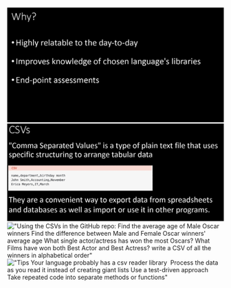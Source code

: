 ![alt text](s1.png)
![alt text](s2.png)
!["Using the CSVs in the GitHub repo:​
    Find the average age of Male Oscar winners​
    Find the difference between Male and Female Oscar winners'  average age​
    What single actor/actress has won the most Oscars?​
    What Films have won both Best Actor and Best Actress?​
    write a CSV of all the winners in alphabetical order"](s3.png)
!["Tips 
    Your language probably has a csv reader library ​
    Process the data as you read it instead of creating giant lists​
    Use a test-driven approach ​
    Take repeated code into separate methods or functions"](s4.png)
